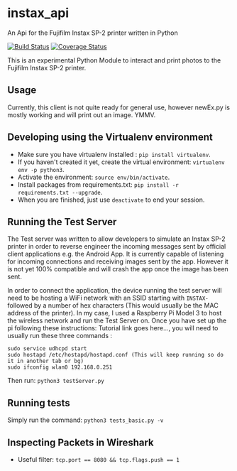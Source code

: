 # instax_api
An Api for the Fujifilm Instax SP-2 printer written in Python

[![Build Status](https://img.shields.io/travis/jpwsutton/instax_api/master.svg)](https://travis-ci.org/jpwsutton/instax_api)
[![Coverage Status](https://img.shields.io/coveralls/jpwsutton/instax_api/master.svg)](https://coveralls.io/github/jpwsutton/instax_api?branch=master)

This is an experimental Python Module to interact and print photos to the Fujifilm Instax SP-2 printer.

## Usage

Currently, this client is not quite ready for general use, however newEx.py is mostly working and will print out an image. YMMV.

## Developing using the Virtualenv environment

* Make sure you have virtualenv installed : `pip install virtualenv`.
* If you haven't created it yet, create the virtual environment: `virtualenv env -p python3`.
* Activate the environment: `source env/bin/activate`.
* Install packages from requirements.txt: `pip install -r requirements.txt --upgrade`.
* When you are finished, just use `deactivate` to end your session.

## Running the Test Server

The Test server was written to allow developers to simulate an Instax SP-2 printer in order to reverse engineer the incoming messages sent by official client applications e.g. the Android App. It is currently capable of listening for incoming connections and receiving images sent by the app. However it is not yet 100% compatible and will crash the app once the image has been sent.

In order to connect the application, the device running the test server will need to be hosting a WiFi network with an SSID starting with `INSTAX-` followed by a number of hex characters (This would usually be the MAC address of the printer). In my case, I used a Raspberry Pi Model 3 to host the wireless network and run the Test Server on.
Once you have set up the pi following these instructions: Tutorial link goes here..., you will need to usually run these three commands :

```
sudo service udhcpd start
sudo hostapd /etc/hostapd/hostapd.conf (This will keep running so do it in another tab or bg)
sudo ifconfig wlan0 192.168.0.251
```

Then run: `python3 testServer.py`

## Running tests
Simply run the command: `python3 tests_basic.py -v`


## Inspecting Packets in Wireshark
* Useful filter: `tcp.port == 8080 && tcp.flags.push == 1`
